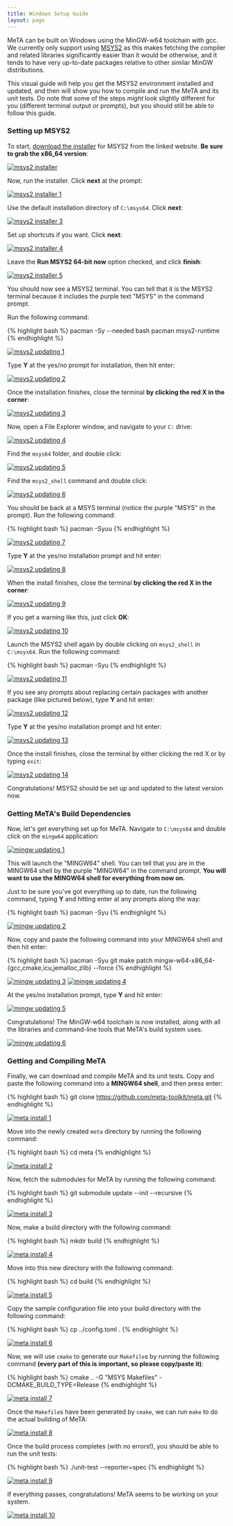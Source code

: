 ```yaml
---
title: Windows Setup Guide
layout: page
---
```


MeTA can be built on Windows using the MinGW-w64 toolchain with gcc. We
currently only support using [MSYS2][msys2] as this makes fetching the
compiler and related libraries significantly easier than it would be
otherwise, and it tends to have very up-to-date packages relative to other
similar MinGW distributions.

This visual guide will help you get the MSYS2 environment installed and
updated, and then will show you how to compile and run the MeTA and its
unit tests. Do note that some of the steps *might* look slightly different
for you (different terminal output or prompts), but you should still be
able to follow this guide.

### Setting up MSYS2

To start, [download the installer][msys2] for MSYS2 from the linked
website. **Be sure to grab the x86_64 version**:

[![msys2 installer](images/windows/step01.png)](images/windows/step01.png)

Now, run the installer. Click **next** at the prompt:

[![msys2 installer 1](images/windows/step02.png)](images/windows/step02.png)

Use the default installation directory of `C:\msys64`. Click **next**:

[![msys2 installer 3](images/windows/step04.png)](images/windows/step04.png)

Set up shortcuts if you want. Click **next**:

[![msys2 installer 4](images/windows/step05.png)](images/windows/step05.png)

Leave the **Run MSYS2 64-bit now** option checked, and click **finish**:

[![msys2 installer 5](images/windows/step06.png)](images/windows/step06.png)

You should now see a MSYS2 terminal. You can tell that it is the MSYS2
terminal because it includes the purple text "MSYS" in the command prompt.

Run the following command:

{% highlight bash %}
pacman -Sy --needed bash pacman msys2-runtime
{% endhighlight %}

[![msys2 updating 1](images/windows/step07.png)](images/windows/step07.png)

Type **Y** at the yes/no prompt for installation, then hit enter:

[![msys2 updating 2](images/windows/step08.png)](images/windows/step08.png)

Once the installation finishes, close the terminal **by clicking the red X
in the corner**:

[![msys2 updating 3](images/windows/step09.png)](images/windows/step09.png)

Now, open a File Explorer window, and navigate to your `C:` drive:

[![msys2 updating 4](images/windows/step10.png)](images/windows/step10.png)

Find the `msys64` folder, and double click:

[![msys2 updating 5](images/windows/step11.png)](images/windows/step11.png)

Find the `msys2_shell` command and double click:

[![msys2 updating 6](images/windows/step12.png)](images/windows/step12.png)

You should be back at a MSYS terminal (notice the purple "MSYS" in the
prompt). Run the following command:

{% highlight bash %}
pacman -Syuu
{% endhighlight %}

[![msys2 updating 7](images/windows/step13.png)](images/windows/step13.png)

Type **Y** at the yes/no installation prompt and hit enter:

[![msys2 updating 8](images/windows/step14.png)](images/windows/step14.png)

When the install finishes, close the terminal **by clicking the red X in
the corner**:

[![msys2 updating 9](images/windows/step15.png)](images/windows/step15.png)

If you get a warning like this, just click **OK**:

[![msys2 updating 10](images/windows/step16.png)](images/windows/step16.png)

Launch the MSYS2 shell again by double clicking on `msys2_shell` in
`C:\msys64`. Run the following command:

{% highlight bash %}
pacman -Syu
{% endhighlight %}

[![msys2 updating 11](images/windows/step17.png)](images/windows/step17.png)

If you see any prompts about replacing certain packages with another
package (like pictured below), type **Y** and hit enter:

[![msys2 updating 12](images/windows/step18.png)](images/windows/step18.png)

Type **Y** at the yes/no installation prompt and hit enter:

[![msys2 updating 13](images/windows/step19.png)](images/windows/step19.png)

Once the install finishes, close the terminal by either clicking the red X
or by typing `exit`:

[![msys2 updating 14](images/windows/step20.png)](images/windows/step20.png)

Congratulations! MSYS2 should be set up and updated to the latest version
now.

### Getting MeTA's Build Dependencies

Now, let's get everything set up for MeTA. Navigate to `C:\msys64` and
double click on the `mingw64` application:

[![mingw updating 1](images/windows/step21.png)](images/windows/step21.png)

This will launch the "MINGW64" shell. You can tell that you are in the
MINGW64 shell by the purple "MINGW64" in the command prompt. **You will
want to use the MINGW64 shell for everything from now on.**

Just to be sure you've got everything up to date, run the following
command, typing **Y** and hitting enter at any prompts along the way:

{% highlight bash %}
pacman -Syu
{% endhighlight %}

[![mingw updating 2](images/windows/step22.png)](images/windows/step22.png)

Now, copy and paste the following command into your MINGW64 shell and then
hit enter:

{% highlight bash %}
pacman -Syu git make patch mingw-w64-x86_64-{gcc,cmake,icu,jemalloc,zlib} --force
{% endhighlight %}

[![mingw updating 3](images/windows/step23.png)](images/windows/step23.png)
[![mingw updating 4](images/windows/step24.png)](images/windows/step24.png)

At the yes/no installation prompt, type **Y** and hit enter:

[![mingw updating 5](images/windows/step25.png)](images/windows/step25.png)

Congratulations! The MinGW-w64 toolchain is now installed, along with all
the libraries and command-line tools that MeTA's build system uses.

[![mingw updating 6](images/windows/step26.png)](images/windows/step26.png)

### Getting and Compiling MeTA

Finally, we can download and compile MeTA and its unit tests. Copy and
paste the following command into a **MINGW64 shell**, and then press enter:

{% highlight bash %}
git clone https://github.com/meta-toolkit/meta.git
{% endhighlight %}

[![meta install 1](images/windows/step27.png)](images/windows/step27.png)

Move into the newly created `meta` directory by running the following
command:

{% highlight bash %}
cd meta
{% endhighlight %}

[![meta install 2](images/windows/step28.png)](images/windows/step28.png)

Now, fetch the submodules for MeTA by running the following command:

{% highlight bash %}
git submodule update --init --recursive
{% endhighlight %}

[![meta install 3](images/windows/step29.png)](images/windows/step29.png)

Now, make a build directory with the following command:

{% highlight bash %}
mkdir build
{% endhighlight %}

[![meta install 4](images/windows/step30.png)](images/windows/step30.png)

Move into this new directory with the following command:

{% highlight bash %}
cd build
{% endhighlight %}

[![meta install 5](images/windows/step31.png)](images/windows/step31.png)

Copy the sample configuration file into your build directory with the
following command:

{% highlight bash %}
cp ../config.toml .
{% endhighlight %}

[![meta install 6](images/windows/step32.png)](images/windows/step32.png)

Now, we will use `cmake` to generate our `Makefile`s by running the
following command **(every part of this is important, so please copy/paste
it)**:

{% highlight bash %}
cmake .. -G "MSYS Makefiles" -DCMAKE_BUILD_TYPE=Release
{% endhighlight %}

[![meta install 7](images/windows/step33.png)](images/windows/step33.png)

Once the `Makefile`s have been generated by `cmake`, we can run `make` to
do the actual building of MeTA:

[![meta install 8](images/windows/step34.png)](images/windows/step34.png)

Once the build process completes (with no errors!), you should be able to
run the unit tests:

{% highlight bash %}
./unit-test --reporter=spec
{% endhighlight %}

[![meta install 9](images/windows/step35.png)](images/windows/step35.png)

If everything passes, congratulations! MeTA seems to be working on your
system.

[![meta install 10](images/windows/step36.png)](images/windows/step36.png)

[msys2]: https://msys2.github.io/
